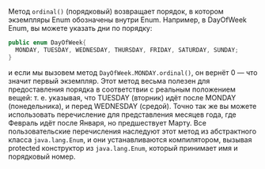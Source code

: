 Метод <code>ordinal()</code> (порядковый) возвращает порядок, в котором экземпляры Enum обозначены внутри Enum. Например, в DayOfWeek Enum, вы можете указать дни по порядку:

```java
public enum DayOfWeek{
  MONDAY, TUESDAY, WEDNESDAY, THURSDAY, FRIDAY, SATURDAY, SUNDAY;
}
```

и если мы вызовем метод <code>DayOfWeek.MONDAY.ordinal()</code>, он вернёт 0 — что значит первый экземпляр.
Этот метод весьма полезен для предоставления порядка в соответствии с реальным положением вещей: т. е. указывая, что TUESDAY (вторник) идёт после MONDAY (понедельника), и перед WEDNESDAY (средой).
Точно так же вы можете использовать перечисление для представления месяцев года, где Февраль идёт после Января, но предшествует Марту. Все пользовательские перечисления наследуют этот метод из абстрактного класса <code>java.lang.Enum</code>, и они устанавливаются компилятором, вызывая protected конструктор из <code>java.lang.Enum</code>, который принимает имя и порядковый номер.
